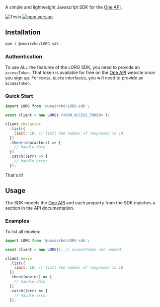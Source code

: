 A simple and lightweight Javascript SDK for the [One API](https://the-one-api.dev/).

![Tests](https://github.com/ajejoseph22/joseph-aje-sdk/workflows/CI/badge.svg)
[![npm version](https://badge.fury.io/js/@ajejoseph22%2FLORG-sdk.svg)](https://badge.fury.io/js/@ajejoseph22%2FLORG-sdk)

## Installation

```sh
npm i @umairchd/LORG-sdk
```

### Authentication

To use ALL the features of the LORG SDK, you need to provide an `accessToken`. That token is available for free on the [One API](https://the-one-api.dev/sign-up) website once you sign up.
For `Movie`, `Quote` interfaces, you will need to provide an `accessToken`.

### Quick Start

```js
import LORG from '@umairchd/LORG-sdk';

const client = new LORG('<YOUR_ACCESS_TOKEN>');

client.character
  .list({
    limit: 10, // limit the number of responses to 10
  })
  .then((characters) => {
    // handle data
  })
  .catch((err) => {
    // handle error
  });
```

That's it!

## Usage

The SDK models the [One API](https://the-one-api.dev/documentation) and each property from the SDK matches a section in the API documentation.

### Examples

To list all movies:

```js
import LORG from '@umairchd/LORG-sdk';

const client = new LORG(); // accessToken not needed

client.movie
  .list({
    limit: 10, // limit the number of responses to 10
  })
  .then((movies) => {
    // handle data
  })
  .catch((err) => {
    // handle error
  });
```
